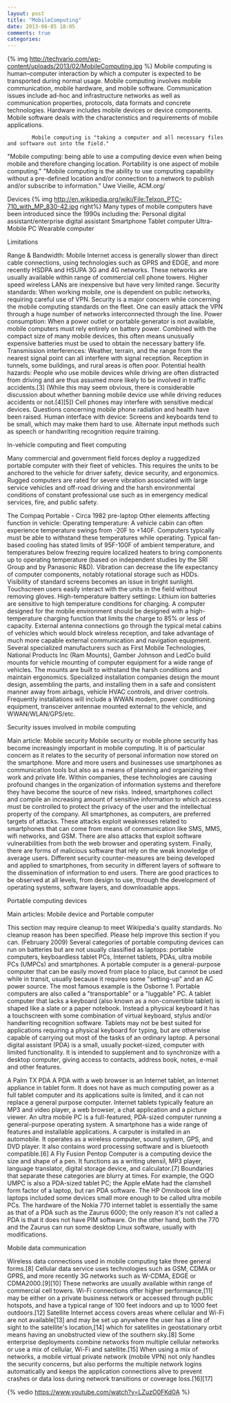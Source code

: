 ```yaml
---
layout: post
title: "MobileComputing"
date: 2013-06-05 18:05
comments: true
categories: 
---
```

{% img http://techvario.com/wp-content/uploads/2013/02/MobileComputing.jpg %}
Mobile computing is human–computer interaction by which a computer is expected to be transported during normal usage. Mobile computing involves mobile communication, mobile hardware, and mobile software. Communication issues include ad-hoc and infrastructure networks as well as communication properties, protocols, data formats and concrete technologies. Hardware includes mobile devices or device components. Mobile software deals with the characteristics and requirements of mobile applications.

			Mobile computing is "taking a computer and all necessary files and software out into the field."
"Mobile computing: being able to use a computing device even when being mobile and therefore changing location. Portability is one aspect of mobile computing."
"Mobile computing is the ability to use computing capability without a pre-defined location and/or connection to a network to publish and/or subscribe to information." Uwe Vieille, ACM.org/

Devices
{% img http://en.wikipedia.org/wiki/File:Telxon_PTC-710_with_MP_830-42.jpg right%}
Many types of mobile computers have been introduced since the 1990s including the:
Personal digital assistant/enterprise digital assistant
Smartphone
Tablet computer
Ultra-Mobile PC
Wearable computer


Limitations

Range & Bandwidth: Mobile Internet access is generally slower than direct cable connections, using technologies such as GPRS and EDGE, and more recently HSDPA and HSUPA 3G and 4G networks. These networks are usually available within range of commercial cell phone towers. Higher speed wireless LANs are inexpensive but have very limited range.
Security standards: When working mobile, one is dependent on public networks, requiring careful use of VPN. Security is a major concern while concerning the mobile computing standards on the fleet. One can easily attack the VPN through a huge number of networks interconnected through the line.
Power consumption: When a power outlet or portable generator is not available, mobile computers must rely entirely on battery power. Combined with the compact size of many mobile devices, this often means unusually expensive batteries must be used to obtain the necessary battery life.
Transmission interferences: Weather, terrain, and the range from the nearest signal point can all interfere with signal reception. Reception in tunnels, some buildings, and rural areas is often poor.
Potential health hazards: People who use mobile devices while driving are often distracted from driving and are thus assumed more likely to be involved in traffic accidents.[3] (While this may seem obvious, there is considerable discussion about whether banning mobile device use while driving reduces accidents or not.[4][5]) Cell phones may interfere with sensitive medical devices. Questions concerning mobile phone radiation and health have been raised.
Human interface with device: Screens and keyboards tend to be small, which may make them hard to use. Alternate input methods such as speech or handwriting recognition require training.


In-vehicle computing and fleet computing 

Many commercial and government field forces deploy a ruggedized portable computer with their fleet of vehicles. This requires the units to be anchored to the vehicle for driver safety, device security, and ergonomics. Rugged computers are rated for severe vibration associated with large service vehicles and off-road driving and the harsh environmental conditions of constant professional use such as in emergency medical services, fire, and public safety.


The Compaq Portable - Circa 1982 pre-laptop
Other elements affecting function in vehicle:
Operating temperature: A vehicle cabin can often experience temperature swings from -20F to +140F. Computers typically must be able to withstand these temperatures while operating. Typical fan-based cooling has stated limits of 95F-100F of ambient temperature, and temperatures below freezing require localized heaters to bring components up to operating temperature (based on independent studies by the SRI Group and by Panasonic R&D).
Vibration can decrease the life expectancy of computer components, notably rotational storage such as HDDs.
Visibility of standard screens becomes an issue in bright sunlight.
Touchscreen users easily interact with the units in the field without removing gloves.
High-temperature battery settings: Lithium ion batteries are sensitive to high temperature conditions for charging. A computer designed for the mobile environment should be designed with a high-temperature charging function that limits the charge to 85% or less of capacity.
External antenna connections go through the typical metal cabins of vehicles which would block wireless reception, and take advantage of much more capable external communication and navigation equipment.
Several specialized manufacturers such as First Mobile Technologies, National Products Inc (Ram Mounts), Gamber Johnson and LedCo build mounts for vehicle mounting of computer equipment for a wide range of vehicles. The mounts are built to withstand the harsh conditions and maintain ergonomics.
Specialized installation companies design the mount design, assembling the parts, and installing them in a safe and consistent manner away from airbags, vehicle HVAC controls, and driver controls. Frequently installations will include a WWAN modem, power conditioning equipment, transceiver antennae mounted external to the vehicle, and WWAN/WLAN/GPS/etc.



Security issues involved in mobile computing 

Main article: Mobile security
Mobile security or mobile phone security has become increasingly important in mobile computing. It is of particular concern as it relates to the security of personal information now stored on the smartphone.
More and more users and businesses use smartphones as communication tools but also as a means of planning and organizing their work and private life. Within companies, these technologies are causing profound changes in the organization of information systems and therefore they have become the source of new risks. Indeed, smartphones collect and compile an increasing amount of sensitive information to which access must be controlled to protect the privacy of the user and the intellectual property of the company.
All smartphones, as computers, are preferred targets of attacks. These attacks exploit weaknesses related to smartphones that can come from means of communication like SMS, MMS, wifi networks, and GSM. There are also attacks that exploit software vulnerabilities from both the web browser and operating system. Finally, there are forms of malicious software that rely on the weak knowledge of average users.
Different security counter-measures are being developed and applied to smartphones, from security in different layers of software to the dissemination of information to end users. There are good practices to be observed at all levels, from design to use, through the development of operating systems, software layers, and downloadable apps.



Portable computing devices

Main articles: Mobile device and Portable computer

This section may require cleanup to meet Wikipedia's quality standards. No cleanup reason has been specified. Please help improve this section if you can. (February 2009)
Several categories of portable computing devices can run on batteries but are not usually classified as laptops: portable computers, keyboardless tablet PCs, Internet tablets, PDAs, ultra mobile PCs (UMPCs) and smartphones.
A portable computer is a general-purpose computer that can be easily moved from place to place, but cannot be used while in transit, usually because it requires some "setting-up" and an AC power source. The most famous example is the Osborne 1. Portable computers are also called a "transportable" or a "luggable" PC.
A tablet computer that lacks a keyboard (also known as a non-convertible tablet) is shaped like a slate or a paper notebook. Instead a physical keyboard it has a touchscreen with some combination of virtual keyboard, stylus and/or handwriting recognition software. Tablets may not be best suited for applications requiring a physical keyboard for typing, but are otherwise capable of carrying out most of the tasks of an ordinary laptop.
A personal digital assistant (PDA) is a small, usually pocket-sized, computer with limited functionality. It is intended to supplement and to synchronize with a desktop computer, giving access to contacts, address book, notes, e-mail and other features.


A Palm TX PDA
A PDA with a web browser is an Internet tablet, an Internet appliance in tablet form. It does not have as much computing power as a full tablet computer and its applications suite is limited, and it can not replace a general purpose computer. Internet tablets typically feature an MP3 and video player, a web browser, a chat application and a picture viewer.
An ultra mobile PC is a full-featured, PDA-sized computer running a general-purpose operating system.
A smartphone has a wide range of features and installable applications.
A carputer is installed in an automobile. It operates as a wireless computer, sound system, GPS, and DVD player. It also contains word processing software and is bluetooth compatible.[6]
A Fly Fusion Pentop Computer is a computing device the size and shape of a pen. It functions as a writing utensil, MP3 player, language translator, digital storage device, and calculator.[7]
Boundaries that separate these categories are blurry at times. For example, the OQO UMPC is also a PDA-sized tablet PC; the Apple eMate had the clamshell form factor of a laptop, but ran PDA software. The HP Omnibook line of laptops included some devices small more enough to be called ultra mobile PCs. The hardware of the Nokia 770 internet tablet is essentially the same as that of a PDA such as the Zaurus 6000; the only reason it's not called a PDA is that it does not have PIM software. On the other hand, both the 770 and the Zaurus can run some desktop Linux software, usually with modifications.



Mobile data communication

Wireless data connections used in mobile computing take three general forms.[8] Cellular data service uses technologies such as GSM, CDMA or GPRS, and more recently 3G networks such as W-CDMA, EDGE or CDMA2000.[9][10] These networks are usually available within range of commercial cell towers. Wi-Fi connections offer higher performance,[11] may be either on a private business network or accessed through public hotspots, and have a typical range of 100 feet indoors and up to 1000 feet outdoors.[12] Satellite Internet access covers areas where cellular and Wi-Fi are not available[13] and may be set up anywhere the user has a line of sight to the satellite's location,[14] which for satellites in geostationary orbit means having an unobstructed view of the southern sky.[8] Some enterprise deployments combine networks from multiple cellular networks or use a mix of cellular, Wi-Fi and satellite.[15] When using a mix of networks, a mobile virtual private network (mobile VPN) not only handles the security concerns, but also performs the multiple network logins automatically and keeps the application connections alive to prevent crashes or data loss during network transitions or coverage loss.[16][17]

{% vedio https://www.youtube.com/watch?v=LZuzO0FKd0A %}


